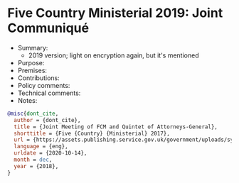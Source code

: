 # Five Country Ministerial 2019: Joint Communiqué

- Summary:
  - 2019 version; light on encryption again, but it's mentioned
- Purpose:
- Premises:
- Contributions:
- Policy comments:
- Technical comments:
- Notes:

```bib
@misc{dont_cite,
  author = {dont_cite},
  title = {Joint Meeting of FCM and Quintet of Attorneys-General},
  shorttitle = {Five {Country} {Ministerial} 2017},
  url = {https://assets.publishing.service.gov.uk/government/uploads/system/uploads/attachment_data/file/822818/Joint_Meeting_of_FCM_and_Quintet_of_Attorneys_FINAL.pdf},
  language = {eng},
  urldate = {2020-10-14},
  month = dec,
  year = {2018},
}
```

